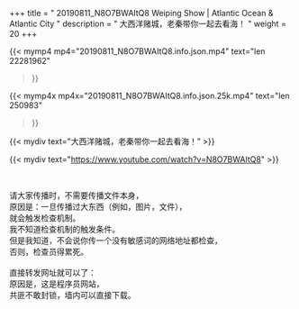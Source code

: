 +++
title = " 20190811_N8O7BWAItQ8 Weiping Show | Atlantic Ocean & Atlantic City "
description = " 大西洋赌城，老秦带你一起去看海！ "
weight = 20
+++

{{< mymp4 mp4="20190811_N8O7BWAItQ8.info.json.mp4" 
text="len 22281962"
>}}

{{< mymp4x  mp4x="20190811_N8O7BWAItQ8.info.json.25k.mp4"
text="len 250983"
>}}


{{< mydiv text="大西洋赌城，老秦带你一起去看海！" >}}
<br>

{{< mydiv text="https://www.youtube.com/watch?v=N8O7BWAItQ8" >}}


<br>

请大家传播时，不需要传播文件本身，<br>
原因是：一旦传播过大东西（例如，图片，文件），<br>
就会触发检查机制。<br>
我不知道检查机制的触发条件。<br>
但是我知道，不会说你传一个没有敏感词的网络地址都检查，<br>
否则，检查员得累死。<br><br>
直接转发网址就可以了：<br>
原因是，这是程序员网站，<br>
共匪不敢封锁，墙内可以直接下载。


